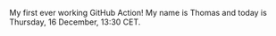 My first ever working GitHub Action!
My name is Thomas and today is Thursday, 16 December, 13:30 CET. 

